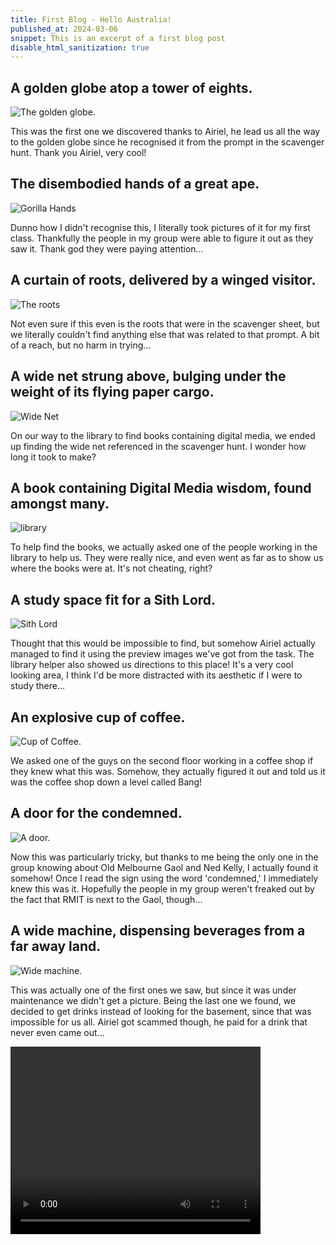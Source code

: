 ```yaml
---
title: First Blog - Hello Australia!
published_at: 2024-03-06
snippet: This is an excerpt of a first blog post
disable_html_sanitization: true
---
```


## A golden globe atop a tower of eights.

![The golden globe.](/w01s1/IMG_0100.jpg)

This was the first one we discovered thanks to Airiel, he lead us all the way to the golden globe since he recognised it from the prompt in the scavenger hunt. Thank you Airiel, very cool!

## The disembodied hands of a great ape.

![Gorilla Hands](/w01s1/IMG_0101.jpg)

Dunno how I didn't recognise this, I literally took pictures of it for my first class. Thankfully the people in my group were able to figure it out as they saw it. Thank god they were paying attention...

## A curtain of roots, delivered by a winged visitor.

![The roots](/w01s1/IMG_0102.jpg)

Not even sure if this even is the roots that were in the scavenger sheet, but we literally couldn't find anything else that was related to that prompt. A bit of a reach, but no harm in trying...

## A wide net strung above, bulging under the weight of its flying paper cargo.

![Wide Net](/w01s1/IMG_0104.jpg)

On our way to the library to find books containing digital media, we ended up finding the wide net referenced in the scavenger hunt. I wonder how long it took to make?

## A book containing Digital Media wisdom, found amongst many.

![library](/w01s1/IMG_0105.jpg)

To help find the books, we actually asked one of the people working in the library to help us. They were really nice, and even went as far as to show us where the books were at. It's not cheating, right?

## A study space fit for a Sith Lord.

![Sith Lord](/w01s1/IMG_0106.jpg)

Thought that this would be impossible to find, but somehow Airiel actually managed to find it using the preview images we've got from the task. The library helper also showed us directions to this place! It's a very cool looking area, I think I'd be more distracted with its aesthetic if I were to study there...

## An explosive cup of coffee.

![Cup of Coffee.](/w01s1/IMG_0110.jpg)

We asked one of the guys on the second floor working in a coffee shop if they knew what this was. Somehow, they actually figured it out and told us it was the coffee shop down a level called Bang!

## A door for the condemned.

![A door.](/w01s1/IMG_0112.jpg)

Now this was particularly tricky, but thanks to me being the only one in the group knowing about Old Melbourne Gaol and Ned Kelly, I actually found it somehow! Once I read the sign using the word 'condemned,' I immediately knew this was it. Hopefully the people in my group weren't freaked out by the fact that RMIT is next to the Gaol, though...

## A wide machine, dispensing beverages from a far away land.

![Wide machine.](/w01s1/IMG_0115.jpg)

This was actually one of the first ones we saw, but since it was under maintenance we didn't get a picture. Being the last one we found, we decided to get drinks instead of looking for the basement, since that was impossible for us all. Airiel got scammed though, he paid for a drink that never even came out...

<video width="400px" height="300px" controls>
<source src="IMG_8877.mp4" type="video/mp4">
<source src="IMG_8877.ogg" type="video/ogg">
</video>
